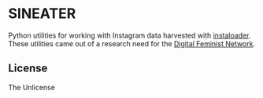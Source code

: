 # SINEATER

Python utilities for working with Instagram data harvested with [instaloader](https://github.com/instaloader/instaloader). These utilities came out of a research need for the [Digital Feminist Network](https://digfemnet.org/).

## License

The Unlicense

